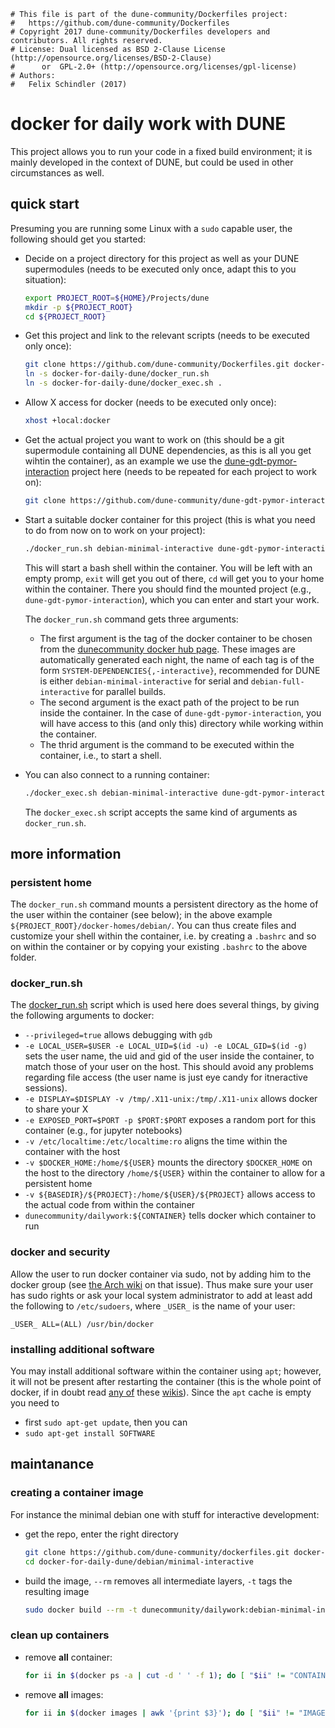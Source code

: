 ```
# This file is part of the dune-community/Dockerfiles project:
#   https://github.com/dune-community/Dockerfiles
# Copyright 2017 dune-community/Dockerfiles developers and contributors. All rights reserved.
# License: Dual licensed as BSD 2-Clause License (http://opensource.org/licenses/BSD-2-Clause)
#      or  GPL-2.0+ (http://opensource.org/licenses/gpl-license)
# Authors:
#   Felix Schindler (2017)
```

# docker for daily work with DUNE

This project allows you to run your code in a fixed build environment; it is mainly developed in the context of DUNE, but could be used in other circumstances as well.

## quick start

Presuming you are running some Linux with a `sudo` capable user, the following should get you started:

* Decide on a project directory for this project as well as your DUNE supermodules (needs to be executed only once, adapt this to you situation):

  ```bash
  export PROJECT_ROOT=${HOME}/Projects/dune
  mkdir -p ${PROJECT_ROOT}
  cd ${PROJECT_ROOT}
  ```

* Get this project and link to the relevant scripts (needs to be executed only once):

  ```bash
  git clone https://github.com/dune-community/Dockerfiles.git docker-for-daily-dune
  ln -s docker-for-daily-dune/docker_run.sh
  ln -s docker-for-daily-dune/docker_exec.sh .
  ```
  
* Allow X access for docker (needs to be executed only once):
  ```bash
  xhost +local:docker
  ```

* Get the actual project you want to work on (this should be a git supermodule containing all DUNE dependencies, as this is all you get wihtin the container), as an example we use the [dune-gdt-pymor-interaction](https://github.com/dune-community/dune-gdt-pymor-interaction) project here (needs to be repeated for each project to work on):

  ```bash
  git clone https://github.com/dune-community/dune-gdt-pymor-interaction.git
  ```

* Start a suitable docker container for this project (this is what you need to do from now on to work on your project):

  ```bash
  ./docker_run.sh debian-minimal-interactive dune-gdt-pymor-interaction /bin/bash
  ```
  
  This will start a bash shell within the container.
  You will be left with an empty promp, `exit` will get you out of there, `cd` will get you to your home within the container.
  There you should find the mounted project (e.g., `dune-gdt-pymor-interaction`), which you can enter and start your work.

  The `docker_run.sh` command gets three arguments:
  
  - The first argument is the tag of the docker container to be chosen from the [dunecommunity docker hub page](https://hub.docker.com/r/dunecommunity/dailywork/tags/).
    These images are automatically generated each night, the name of each tag is of the form `SYSTEM-DEPENDENCIES{,-interactive}`, recommended for DUNE is either `debian-minimal-interactive` for serial and `debian-full-interactive` for parallel builds.
  - The second argument is the exact path of the project to be run inside the container.
    In the case of `dune-gdt-pymor-interaction`, you will have access to this (and only this) directory while working within the container.
  - The thrid argument is the command to be executed within the container, i.e., to start a shell.
  
* You can also connect to a running container:

  ```bash
  ./docker_exec.sh debian-minimal-interactive dune-gdt-pymor-interaction /bin/bash
  ```
  
  The `docker_exec.sh` script accepts the same kind of arguments as `docker_run.sh`.
  
## more information

### persistent home

The `docker_run.sh` command mounts a persistent directory as the home of the user within the container (see below); in the above example `${PROJECT_ROOT}/docker-homes/debian/`.
You can thus create files and customize your shell within the container, i.e. by creating a `.bashrc` and so on within the container or by copying your existing `.bashrc` to the above folder.

### docker_run.sh

The [docker_run.sh](https://github.com/dune-community/Dockerfiles/blob/master/docker_run.sh) script which is used here does several things, by giving the following arguments to docker:

  * `--privileged=true` allows debugging with `gdb`
  * `-e LOCAL_USER=$USER -e LOCAL_UID=$(id -u) -e LOCAL_GID=$(id -g)` sets the user name, the uid and gid of the user inside the container, to match those of your user on the host.
    This should avoid any problems regarding file access (the user name is just eye candy for itneractive sessions).
  * `-e DISPLAY=$DISPLAY -v /tmp/.X11-unix:/tmp/.X11-unix` allows docker to share your X
  * `-e EXPOSED_PORT=$PORT -p $PORT:$PORT` exposes a random port for this container (e.g., for jupyter notebooks)
  * `-v /etc/localtime:/etc/localtime:ro` aligns the time within the container with the host
  * `-v $DOCKER_HOME:/home/${USER}` mounts the directory `$DOCKER_HOME` on the host to the directory `/home/${USER}` within the container to allow for a persistent home
  * `-v ${BASEDIR}/${PROJECT}:/home/${USER}/${PROJECT}` allows access to the actual code from within the container
  * `dunecommunity/dailywork:${CONTAINER}` tells docker which container to run

### docker and security

Allow the user to run docker container via sudo, not by adding him to the docker group (see [the Arch wiki](https://wiki.archlinux.org/index.php/Docker#Installation) on that issue).
Thus make sure your user has sudo rights or ask your local system administrator to add at least add the following to `/etc/sudoers`, where `_USER_` is the name of your user:
```
_USER_ ALL=(ALL) /usr/bin/docker
```

### installing additional software

You may install additional software within the container using `apt`; however, it will not be present after restarting the container (this is the whole point of docker, if in doubt read [any of](https://wiki.archlinux.org/index.php/Docker) these [wikis](https://en.wikipedia.org/wiki/Docker_%28software%29)).
Since the `apt` cache is empty you need to

  * first `sudo apt-get update`, then you can
  * `sudo apt-get install SOFTWARE`

## maintanance

### creating a container image

For instance the minimal debian one with stuff for interactive development:

* get the repo, enter the right directory

  ```bash
  git clone https://github.com/dune-community/dockerfiles.git docker-for-daily-dune && \
  cd docker-for-daily-dune/debian/minimal-interactive
  ```

* build the image, `--rm` removes all intermediate layers, `-t` tags the resulting image

  ```bash
  sudo docker build --rm -t dunecommunity/dailywork:debian-minimal-interactive -f Dockerfile .
  ```

### clean up containers

* remove __all__ container:

  ```bash
  for ii in $(docker ps -a | cut -d ' ' -f 1); do [ "$ii" != "CONTAINER" ] && docker rm $ii; done
  ```

* remove __all__ images:
  ```bash
  for ii in $(docker images | awk '{print $3}'); do [ "$ii" != "IMAGE" ] && docker rmi -f $ii; done
  ```
